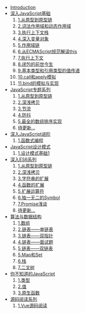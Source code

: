 <!--
 * @desc:
 * @Author: 余光
 * @Email: webbj97@163.com
 * @Date: 2019-11-21 17:45:26
 -->
* [Introduction](README.md)
* [深入JavaScript基础](Blog-深入js读后感/summary.md)
    1. [1.从原型到原型链](Blog-深入js读后感/1.从原型到原型链.md)
    2. [2.词法作用域和动态作用域](Blog-深入js读后感/2.词法作用域和动态作用域.md)
    3. [3.执行上下文栈](Blog-深入js读后感/3.执行上下文栈.md)
    4. [4.深入变量对象](Blog-深入js读后感/4.深入变量对象.md)
    5. [5.作用域链](Blog-深入js读后感/5.作用域链.md)
    6. [6.从ECMAScript规范解读this](Blog-深入js读后感/6.从ECMAScript规范解读this.md)
    7. [7.执行上下文](Blog-深入js读后感/7.执行上下文.md)
    8. [8.闭包的前世今生](Blog-深入js读后感/8.闭包的前世今生.md)
    9. [9.基本类型和引用类型的值传递](Blog-深入js读后感/9.基本类型和引用类型的值传递.md)
    10. [10.call和apply模拟](Blog-深入js读后感/10.call和apply模拟.md)
    11. [11.bind的模拟与实现](Blog-深入js读后感/11.bind的模拟与实现.md)
* [JavaScript专题系列](Blog-专题js读后感/summary.md)
    1. [1.从原型到原型链](Blog-专题js读后感/1.数组去重问题.md)
    2. [2.深浅拷贝](Blog-专题js读后感/copy.md)
    3. [3.节流](Blog-专题js读后感/3.节流问题.md)
    4. [4.防抖](Blog-专题js读后感/4.防抖问题.md)
    5. [5.最全的数组排序实现](Blog-专题js读后感/sort.md)
    6. [待更新...]()
* [深入JavaScript进阶](Blog-深入js读后感/summary.md)
    1. [1.函数式编程](Blog-js进阶/函数式编程.md)
* [JavaScript设计模式](JavaScript设计模式/READ.md)
    1. [1.设计模式基础1](JavaScript设计模式/设计模式基础1.md)
* [深入ES6系列](ES6/summary.md)
    1. [1.从原型到原型链](ES6/basis/1.let和const命令.md)
    2. [2.深浅拷贝](ES6/basis/2.变量的解构赋值.md)
    3. [3.字符串的扩展](ES6/basis/3.字符串的扩展.md)
    4. [4.函数的扩展](ES6/basis/4.函数的扩展.md)
    5. [5.扩展运算符](ES6/basis/5.扩展运算符.md)
    6. [6.独一无二的Symbol](ES6/basis/6.独一无二的Symbol)
    7. [7.Promise浅谈](ES6/basis/7.Promise浅谈)
    8. [待更新...]()
* [算法与数据结构](algorithms/algorithms.md)
    1. [1.数组](algorithms/1.数组md)
    2. [2.链表——单链表](algorithms/链表1.md)
    3. [3.链表——双指针](algorithms/链表2.md)
    4. [4.链表——面试题](algorithms/链表3.md)
    4. [5.链表——双链表](algorithms/链表4.md)
    5. [5.Map和Set](algorithms/3.Map和Set.md)
    6. [6.栈](algorithms/4.栈.md)
    7. [7.二叉树](algorithms/5.二叉树.md)
* [你不知道的JavaScript](unknowJs/summary.md)
    1. [1.类型](unknowJs/mid/mid-1.md)
    2. [2.值](unknowJs/mid/mid-2.md)
    3. [3.原生函数](unknowJs/mid/mid-3.md)
* [源码阅读系列](sourceCode/sourceCode.md)
    1. [1.Vue源码阅读]()